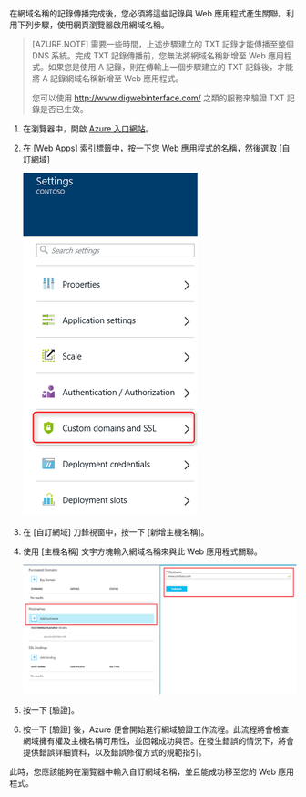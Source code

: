 在網域名稱的記錄傳播完成後，您必須將這些記錄與 Web 應用程式產生關聯。利用下列步驟，使用網頁瀏覽器啟用網域名稱。

> [AZURE.NOTE] 需要一些時間，上述步驟建立的 TXT 記錄才能傳播至整個 DNS 系統。完成 TXT 記錄傳播前，您無法將網域名稱新增至 Web 應用程式。如果您是使用 A 記錄，則在傳輸上一個步驟建立的 TXT 記錄後，才能將 A 記錄網域名稱新增至 Web 應用程式。
>
> 您可以使用 <a href="http://www.digwebinterface.com/">http://www.digwebinterface.com/</a> 之類的服務來驗證 TXT 記錄是否已生效。

1. 在瀏覽器中，開啟 [Azure 入口網站](https://portal.azure.com)。

2. 在 [Web Apps] 索引標籤中，按一下您 Web 應用程式的名稱，然後選取 [自訂網域]

	![](./media/custom-dns-web-site/dncmntask-cname-6.png)

3. 在 [自訂網域] 刀鋒視窗中，按一下 [新增主機名稱]。
	
4. 使用 [主機名稱] 文字方塊輸入網域名稱來與此 Web 應用程式關聯。

	![](./media/custom-dns-web-site/add-custom-domain.png)

6.  按一下 [驗證]。

7.  按一下 [驗證] 後，Azure 便會開始進行網域驗證工作流程。此流程將會檢查網域擁有權及主機名稱可用性，並回報成功與否。在發生錯誤的情況下，將會提供錯誤詳細資料，以及錯誤修復方式的規範指引。

此時，您應該能夠在瀏覽器中輸入自訂網域名稱，並且能成功移至您的 Web 應用程式。

<!---HONumber=AcomDC_0824_2016-->